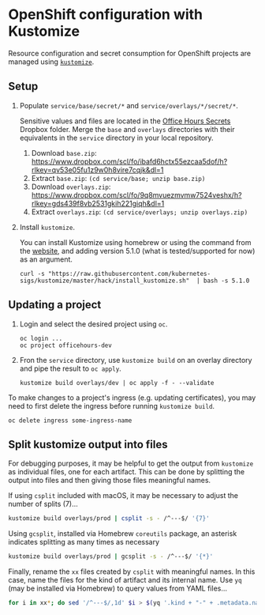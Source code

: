# OpenShift configuration with Kustomize

Resource configuration and secret consumption for OpenShift projects are managed
using [`kustomize`](https://kubectl.docs.kubernetes.io/guides/introduction/kustomize/).

## Setup

1. Populate `service/base/secret/*` and `service/overlays/*/secret/*`.

    Sensitive values and files are located in the
    [Office Hours Secrets](https://www.dropbox.com/sh/n1igrgdsm4rt4uf/AAAXLbZOT7tpVk8XZEQj5E0ca?dl=0)
    Dropbox folder. Merge the `base` and `overlays` directories with their equivalents in the `service`
    directory in your local repository.

    1. Download `base.zip`: https://www.dropbox.com/scl/fo/ibafd6hctx55ezcaa5dof/h?rlkey=qv53e05fu1z9w0h8vire7cqjk&dl=1
    1. Extract `base.zip`: `(cd service/base; unzip base.zip)`
    1. Download `overlays.zip`: https://www.dropbox.com/scl/fo/9q8mvuezmvmw7524veshx/h?rlkey=gds439f8vb2531gkih221giqh&dl=1
    1. Extract `overlays.zip`: `(cd service/overlays; unzip overlays.zip)`

2. Install `kustomize`.

    You can install Kustomize using homebrew or using the command from the
    [website](https://kubectl.docs.kubernetes.io/installation/kustomize/binaries/),
    and adding version 5.1.0 (what is tested/supported for now) as an argument.
    ```
    curl -s "https://raw.githubusercontent.com/kubernetes-sigs/kustomize/master/hack/install_kustomize.sh"  | bash -s 5.1.0
    ```

## Updating a project

1. Login and select the desired project using `oc`.
    ```
    oc login ...
    oc project officehours-dev
    ```

2. Fron the `service` directory, use `kustomize build` on an overlay directory 
and pipe the result to `oc apply`.
    ```
    kustomize build overlays/dev | oc apply -f - --validate
    ```

To make changes to a project's ingress (e.g. updating certificates),
you may need to first delete the ingress before running `kustomize build`.
```
oc delete ingress some-ingress-name
```

## Split kustomize output into files

For debugging purposes, it may be helpful to get the output from `kustomize`
as individual files, one for each artifact.  This can be done by splitting the
output into files and then giving those files meaningful names.

If using `csplit` included with macOS, it may be necessary to adjust the
number of splits (7)…

```sh
kustomize build overlays/prod | csplit -s - /^---$/ '{7}'
```

Using `gcsplit`, installed via Homebrew `coreutils` package, an asterisk
indicates splitting as many times as necessary

```sh
kustomize build overlays/prod | gcsplit -s - /^---$/ '{*}'
```

Finally, rename the `xx` files created by `csplit` with meaningful names.  In
this case, name the files for the kind of artifact and its internal name.  Use
`yq` (may be installed via Homebrew) to query values from YAML files…

```sh
for i in xx*; do sed '/^---$/,1d' $i > $(yq '.kind + "-" + .metadata.name + ".yaml"' $i); done; rm xx*
```

